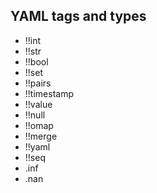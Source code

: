 ## YAML tags and types

* !!int
* !!str
* !!bool
* !!set
* !!pairs
* !!timestamp
* !!value
* !!null
* !!omap
* !!merge
* !!yaml
* !!seq
* .inf
* .nan
